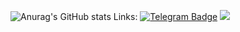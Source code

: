 ![Anurag's GitHub stats](https://github-readme-stats.vercel.app/api?username=kusakabeka&count_private=true)
Links: [![Telegram Badge](https://img.shields.io/badge/-filimonovalexey-blue?style=flat&logo=Telegram&logoColor=white)](https://t.me/f1llzzz) [![](https://img.shields.io/badge/-Gmail-red?style=flat&logo=Gmail&logoColor=white)](mailto:alexeyf08@gmail.com)
